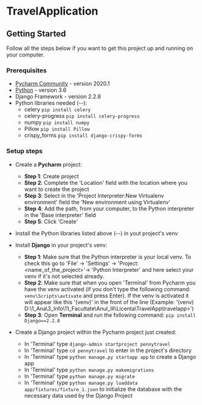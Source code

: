 # TravelApplication


## Getting Started

Follow all the steps below if you want to get this project up and running on your computer.

### Prerequisites

* [Pycharm Community](https://www.jetbrains.com/pycharm/) - version 2020.1
* [Python](https://www.python.org/downloads/release/python-360/) - version 3.6
* Django Framework - version 2.2.8
* Python libraries needed (--): 
  * celery `pip install celery`
  * celery-progress `pip install celery-progress`
  * numpy `pip install numpy`
  * Pillow `pip install Pillow`
  * crispy_forms `pip install django-crispy-forms`

### Setup steps

* Create a <strong>Pycharm</strong> project:
  * <strong>Step 1</strong>: Create project
  * <strong>Step 2</strong>: Complete the 'Location' field with the location where you want to create the project
  * <strong>Step 3</strong>: Select in the 'Project Interpreter:New Virtualenv environment' field the 'New environment using Virtualenv'
  * <strong>Step 4</strong>: Add the path, from your computer, to the Python interpreter in the 'Base interpreter' field
  * <strong>Step 5</strong>: Click 'Create'
  
* Install the Python libraries listed above (--) in yout project's venv

* Install <strong>Django</strong> in your project's venv:
  * <strong>Step 1</strong>: Make sure that the Python interpreter is your local venv. To check this go to 'File' -> 'Settings' -> 'Project: <name_of_the_project>'-> 'Python Interpreter' and here select your venv if it's not selected already.
  * <strong>Step 2</strong>: Make sure that when you open 'Terminal' from Pycharm you have the venv activated (if you don't type the following command: `venv\Scripts\avtivate` and press Enter). If the venv is activated it will appear like this '(venv)' in the front of the line (Example: '(venv) D:\1_Ana\3_Info\11_Facultate\Anul_III\Licenta\TravelApp\travelapp>')
  * <strong>Step 3</strong>: Open <strong>Terminal</strong> and run the following command: `pip install Django==2.2.8`
  
* Create a Django project within the Pycharm project just created:
  * In 'Terminal' type `django-admin startproject pennytravel`
  * In 'Terminal' type `cd pennytravel` to enter in the project's directory
  * In 'Terminal' type `python manage.py startapp app` to create a Django app
  * In 'Terminal' type `python manage.py makemigrations`
  * In 'Terminal' type `python manage.py migrate`
  * In 'Terminal' type `python manage.py loaddata app/fixtures/fixture_1.json` to initialize the database with the necessary data used by the Django Project
